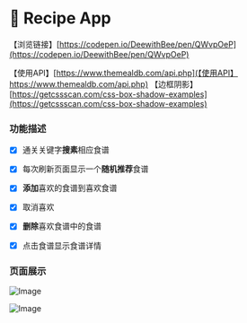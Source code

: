 # 🍛 Recipe App

【浏览链接】[https://codepen.io/DeewithBee/pen/QWvpOeP](https://codepen.io/DeewithBee/pen/QWvpOeP)

【使用API】[https://www.themealdb.com/api.php](【使用API】https://www.themealdb.com/api.php)
【边框阴影】[https://getcssscan.com/css-box-shadow-examples](https://getcssscan.com/css-box-shadow-examples)


### **功能描述**
- [x] 通关关键字**搜素**相应食谱
- [x] 每次刷新页面显示一个**随机推荐**食谱
- [x] **添加**喜欢的食谱到喜欢食谱
- [x] 取消喜欢
- [x] **删除**喜欢食谱中的食谱
- [x] 点击食谱显示食谱详情


### **页面展示**
![Image](F:\前端各种笔记/medley/resources/rkS2xcG0__HkhvQ5z0d.png)

![Image](F:\前端各种笔记/medley/resources/rkS2xcG0__SkT2m9fAd.png)


